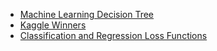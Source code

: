 * [Machine Learning Decision Tree](https://github.com/geoffreylink/Projects/blob/master/06%20Machine%20Learning/Classification-Machine-Learning-Algorithm.png)
* [Kaggle Winners](https://github.com/geoffreylink/Projects/blob/master/06%20Machine%20Learning/KaggleWinners.png)
* [Classification and Regression Loss Functions](https://github.com/geoffreylink/Projects/blob/master/06%20Machine%20Learning/ClassificationAndRegressionLossFunctions.png)
